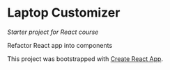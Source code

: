 # Laptop Customizer
_Starter project for React course_

Refactor React app into components

This project was bootstrapped with [Create React App](https://github.com/facebook/create-react-app).
